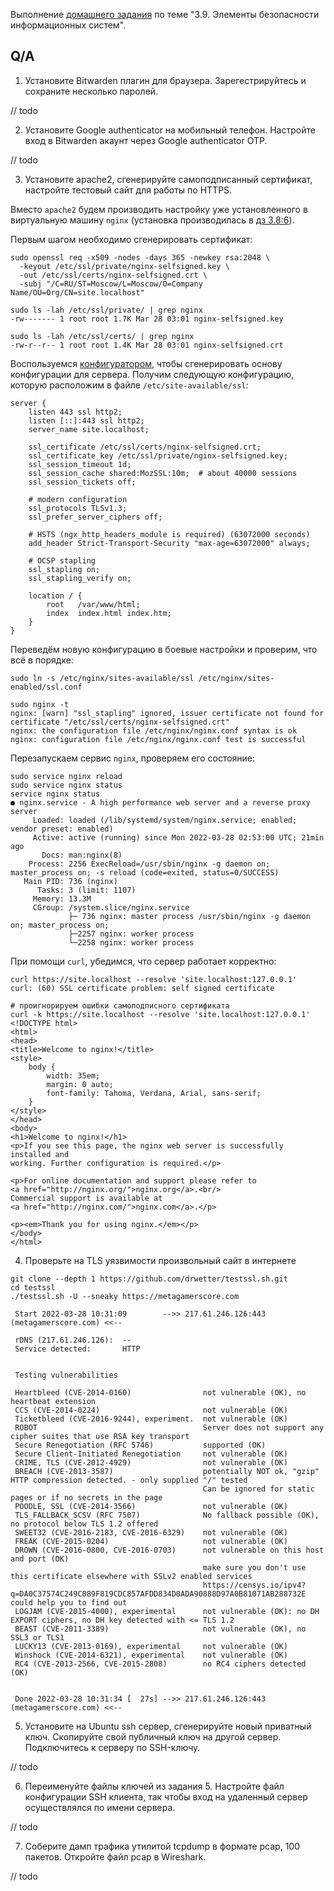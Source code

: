 Выполнение [домашнего задания](https://github.com/netology-code/sysadm-homeworks/blob/devsys10/03-sysadmin-09-security/README.md) 
по теме "3.9. Элементы безопасности информационных систем".

## Q/A

1. Установите Bitwarden плагин для браузера. Зарегестрируйтесь и сохраните несколько паролей.

// todo 

2. Установите Google authenticator на мобильный телефон. Настройте вход в Bitwarden акаунт через Google authenticator OTP.

// todo

3. Установите apache2, сгенерируйте самоподписанный сертификат, настройте тестовый сайт для работы по HTTPS.

Вместо `apache2` будем производить настройку уже установленного в виртуальную машину `nginx` (установка производилась в [дз 3.8:6](/src/homework/3.8/readme.md#Q/A)).

Первым шагом необходимо сгенерировать сертификат:

```shell
sudo openssl req -x509 -nodes -days 365 -newkey rsa:2048 \
  -keyout /etc/ssl/private/nginx-selfsigned.key \
  -out /etc/ssl/certs/nginx-selfsigned.crt \
  -subj "/C=RU/ST=Moscow/L=Moscow/O=Company Name/OU=Org/CN=site.localhost"

sudo ls -lah /etc/ssl/private/ | grep nginx
-rw------- 1 root root 1.7K Mar 28 03:01 nginx-selfsigned.key
  
sudo ls -lah /etc/ssl/certs/ | grep nginx
-rw-r--r-- 1 root root 1.4K Mar 28 03:01 nginx-selfsigned.crt
```

Воспользуемся [конфигуратором](https://ssl-config.mozilla.org/#server=nginx&version=1.17.7&config=modern&openssl=1.1.1k&guideline=5.6),
чтобы сгенерировать основу конфигурации для сервера. Получим следующую конфигурацию, которую расположим в файле `/etc/site-available/ssl`:

```
server {
    listen 443 ssl http2;
    listen [::]:443 ssl http2;
    server_name site.localhost;

    ssl_certificate /etc/ssl/certs/nginx-selfsigned.crt;
    ssl_certificate_key /etc/ssl/private/nginx-selfsigned.key;
    ssl_session_timeout 1d;
    ssl_session_cache shared:MozSSL:10m;  # about 40000 sessions
    ssl_session_tickets off;

    # modern configuration
    ssl_protocols TLSv1.3;
    ssl_prefer_server_ciphers off;

    # HSTS (ngx_http_headers_module is required) (63072000 seconds)
    add_header Strict-Transport-Security "max-age=63072000" always;

    # OCSP stapling
    ssl_stapling on;
    ssl_stapling_verify on;

    location / {
        root   /var/www/html;
        index  index.html index.htm;
    }
}
```

Переведём новую конфигурацию в боевые настройки и проверим, что всё в порядке:

```shell
sudo ln -s /etc/nginx/sites-available/ssl /etc/nginx/sites-enabled/ssl.conf

sudo nginx -t
nginx: [warn] "ssl_stapling" ignored, issuer certificate not found for certificate "/etc/ssl/certs/nginx-selfsigned.crt"
nginx: the configuration file /etc/nginx/nginx.conf syntax is ok
nginx: configuration file /etc/nginx/nginx.conf test is successful
```

Перезапускаем сервис `nginx`, проверяем его состояние:

```shell
sudo service nginx reload
sudo service nginx status
service nginx status
● nginx.service - A high performance web server and a reverse proxy server
     Loaded: loaded (/lib/systemd/system/nginx.service; enabled; vendor preset: enabled)
     Active: active (running) since Mon 2022-03-28 02:53:00 UTC; 21min ago
       Docs: man:nginx(8)
    Process: 2256 ExecReload=/usr/sbin/nginx -g daemon on; master_process on; -s reload (code=exited, status=0/SUCCESS)
   Main PID: 736 (nginx)
      Tasks: 3 (limit: 1107)
     Memory: 13.3M
     CGroup: /system.slice/nginx.service
             ├─ 736 nginx: master process /usr/sbin/nginx -g daemon on; master_process on;
             ├─2257 nginx: worker process
             └─2258 nginx: worker process
```

При помощи `curl`, убедимся, что сервер работает корректно:

```shell
curl https://site.localhost --resolve 'site.localhost:127.0.0.1'
curl: (60) SSL certificate problem: self signed certificate

# проигнорируем ошибки самоподписного сертификата
curl -k https://site.localhost --resolve 'site.localhost:127.0.0.1'
<!DOCTYPE html>
<html>
<head>
<title>Welcome to nginx!</title>
<style>
    body {
        width: 35em;
        margin: 0 auto;
        font-family: Tahoma, Verdana, Arial, sans-serif;
    }
</style>
</head>
<body>
<h1>Welcome to nginx!</h1>
<p>If you see this page, the nginx web server is successfully installed and
working. Further configuration is required.</p>

<p>For online documentation and support please refer to
<a href="http://nginx.org/">nginx.org</a>.<br/>
Commercial support is available at
<a href="http://nginx.com/">nginx.com</a>.</p>

<p><em>Thank you for using nginx.</em></p>
</body>
</html>
```

4. Проверьте на TLS уязвимости произвольный сайт в интернете

```shell
git clone --depth 1 https://github.com/drwetter/testssl.sh.git
cd testssl
./testssl.sh -U --sneaky https://metagamerscore.com

 Start 2022-03-28 10:31:09        -->> 217.61.246.126:443 (metagamerscore.com) <<--

 rDNS (217.61.246.126):  --
 Service detected:       HTTP


 Testing vulnerabilities 

 Heartbleed (CVE-2014-0160)                not vulnerable (OK), no heartbeat extension
 CCS (CVE-2014-0224)                       not vulnerable (OK)
 Ticketbleed (CVE-2016-9244), experiment.  not vulnerable (OK)
 ROBOT                                     Server does not support any cipher suites that use RSA key transport
 Secure Renegotiation (RFC 5746)           supported (OK)
 Secure Client-Initiated Renegotiation     not vulnerable (OK)
 CRIME, TLS (CVE-2012-4929)                not vulnerable (OK)
 BREACH (CVE-2013-3587)                    potentially NOT ok, "gzip" HTTP compression detected. - only supplied "/" tested
                                           Can be ignored for static pages or if no secrets in the page
 POODLE, SSL (CVE-2014-3566)               not vulnerable (OK)
 TLS_FALLBACK_SCSV (RFC 7507)              No fallback possible (OK), no protocol below TLS 1.2 offered
 SWEET32 (CVE-2016-2183, CVE-2016-6329)    not vulnerable (OK)
 FREAK (CVE-2015-0204)                     not vulnerable (OK)
 DROWN (CVE-2016-0800, CVE-2016-0703)      not vulnerable on this host and port (OK)
                                           make sure you don't use this certificate elsewhere with SSLv2 enabled services
                                           https://censys.io/ipv4?q=DA0C37574C249C089F819CDC857AFDD834D0ADA90888D97A0B81071AB288732E could help you to find out
 LOGJAM (CVE-2015-4000), experimental      not vulnerable (OK): no DH EXPORT ciphers, no DH key detected with <= TLS 1.2
 BEAST (CVE-2011-3389)                     not vulnerable (OK), no SSL3 or TLS1
 LUCKY13 (CVE-2013-0169), experimental     not vulnerable (OK)
 Winshock (CVE-2014-6321), experimental    not vulnerable (OK)
 RC4 (CVE-2013-2566, CVE-2015-2808)        no RC4 ciphers detected (OK)


 Done 2022-03-28 10:31:34 [  27s] -->> 217.61.246.126:443 (metagamerscore.com) <<--
```

5. Установите на Ubuntu ssh сервер, сгенерируйте новый приватный ключ. Скопируйте свой публичный ключ на другой сервер. Подключитесь к серверу по SSH-ключу.

// todo

6. Переименуйте файлы ключей из задания 5. Настройте файл конфигурации SSH клиента, так чтобы вход на удаленный сервер осуществлялся по имени сервера.

// todo

7. Соберите дамп трафика утилитой tcpdump в формате pcap, 100 пакетов. Откройте файл pcap в Wireshark.

// todo